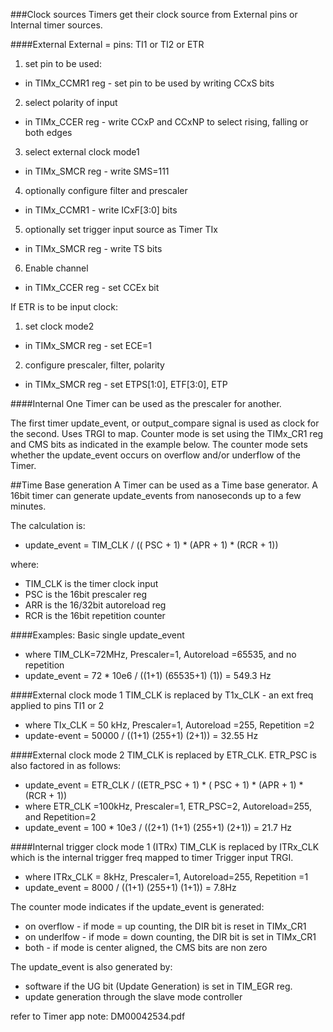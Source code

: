###Clock sources
Timers get their clock source from External pins or Internal timer sources.

####External
External = pins: TI1 or TI2 or ETR

1. set pin to be used:
 * in TIMx_CCMR1 reg - set pin to be used by writing CCxS bits
2. select polarity of input
 * in TIMx_CCER reg - write CCxP and CCxNP to select rising, falling or both edges
3. select external clock mode1
 * in TIMx_SMCR reg - write SMS=111
4. optionally configure filter and prescaler
 * in TIMx_CCMR1 - write ICxF[3:0] bits
5. optionally set trigger input source as Timer TIx
 * in TIMx_SMCR reg - write TS bits
6. Enable channel
 * in TIMx_CCER reg - set CCEx bit

If ETR is to be input clock:

1. set clock mode2
 * in TIMx_SMCR reg - set ECE=1
2. configure prescaler, filter, polarity
 * in TIMx_SMCR reg - set ETPS[1:0], ETF[3:0], ETP

####Internal
One Timer can be used as the prescaler for another.

The first timer update_event, or output_compare signal is used as clock for the second.
Uses TRGI to map. Counter mode is set using the TIMx_CR1 reg and CMS bits as indicated in the example below. The counter mode sets whether the update_event occurs on overflow and/or underflow of the Timer.

##Time Base generation
A Timer can be used as a Time base generator. A 16bit timer can generate update_events from nanoseconds up to a few minutes.

The calculation is:
* update_event = TIM_CLK / (( PSC + 1) * (APR + 1) * (RCR + 1))

where:
* TIM_CLK is the timer clock input
* PSC is the 16bit prescaler reg
* ARR is the 16/32bit autoreload reg
* RCR is the 16bit repetition counter

####Examples:
Basic single update_event
* where TIM_CLK=72MHz, Prescaler=1, Autoreload =65535, and no repetition
* update_event = 72 * 10e6 /  ((1+1) (65535+1) (1)) = 549.3 Hz

####External clock mode 1
TIM_CLK is replaced by T1x_CLK - an ext freq applied to pins TI1 or 2
* where TIx_CLK = 50 kHz, Prescaler=1, Autoreload =255, Repetition =2
* update-event = 50000 / ((1+1) (255+1) (2+1)) = 32.55 Hz

####External clock mode 2
TIM_CLK is replaced by ETR_CLK. ETR_PSC is also factored in as follows:
* update_event = ETR_CLK / ((ETR_PSC + 1) * ( PSC + 1) * (APR + 1) * (RCR + 1))
* where ETR_CLK =100kHz, Prescaler=1, ETR_PSC=2, Autoreload=255, and Repetition=2
* update_event = 100 * 10e3 / ((2+1) (1+1) (255+1) (2+1)) = 21.7 Hz

####Internal trigger clock mode 1 (ITRx)
TIM_CLK is replaced by ITRx_CLK which is the internal trigger freq mapped to timer Trigger input TRGI.
* where ITRx_CLK = 8kHz, Prescaler=1, Autoreload=255, Repetition =1
* update_event = 8000 / ((1+1) (255+1) (1+1)) = 7.8Hz

The counter mode indicates if the update_event is generated:
* on overflow - if mode = up counting, the DIR bit is reset in TIMx_CR1
* on underlfow - if mode = down counting, the DIR bit is set in TIMx_CR1
* both - if mode is center aligned, the CMS bits are non zero

The update_event is also generated by:
* software if the UG bit (Update Generation) is set in TIM_EGR reg.
* update generation through the slave mode controller

refer to Timer app note: DM00042534.pdf

